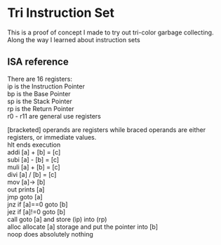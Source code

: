 # Tri Instruction Set
This is a proof of concept I made to try out tri-color garbage
collecting. Along the way I learned about instruction sets

## ISA reference
There are 16 registers:  
ip is the Instruction Pointer  
bp is the Base Pointer  
sp is the Stack Pointer  
rp is the Return Pointer  
r0 - r11 are general use registers  

[bracketed] operands are registers while
<arrow> braced operands are either registers,
or immediate values.  
hlt ends execution  
addi [a] + [b] = [c]  
subi [a] - [b] = [c]  
muli [a] + [b] = [c]  
divi [a] / [b] = [c]  
mov  [a]-> [b]  
out prints [a]  
jmp goto [a]  
jnz if [a]==0 goto [b]  
jez if [a]!=0 goto [b]  
call goto [a] and store (ip) into (rp)  
alloc allocate [a] storage and put the pointer into [b]  
noop does absolutely nothing